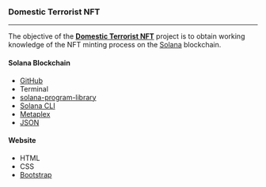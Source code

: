 ### Domestic Terrorist NFT
---
The objective of the [**Domestic Terrorist NFT**](https://github.com/freehandslife/DomTerNFT) project is to obtain working knowledge of the NFT minting process on the [Solana](https://solana.com/) blockchain.

#### Solana Blockchain

- [GitHub](https://github.com/")
- Terminal
- [solana-program-library](https://github.com/solana-labs/solana-program-library)
- [Solana CLI](https://docs.solana.com/cli/install-solana-cli-tools)
- [Metaplex](https://github.com/metaplex-foundation/metaplex)
- [JSON](https://www.json.org/json-en.html)

#### Website

* HTML
* CSS
* [Bootstrap](https://getbootstrap.com/)
